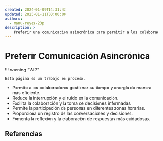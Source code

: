 ```yaml
---
created: 2024-01-09T14:31:43
updated: 2025-01-11T00:00:00
authors:
  - manu-reyes-23p
description: >
    Preferir una comunicación asincrónica para permitir a los colaboradores gestionar su tiempo y energía de manera más eficiente.
---
```


# Preferir Comunicación Asincrónica

!!! warning "WIP"

    Esta página es un trabajo en proceso.

- Permite a los colaboradores gestionar su tiempo y energía de manera más eficiente.
- Reduce la interrupción y el ruido en la comunicación.
- Facilita la colaboración y la toma de decisiones informadas.
- Permite la participación de personas en diferentes zonas horarias.
- Proporciona un registro de las conversaciones y decisiones.
- Fomenta la reflexión y la elaboración de respuestas más cuidadosas.

## Referencias
